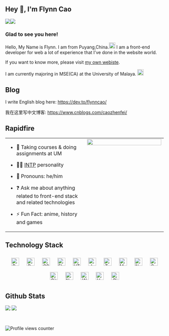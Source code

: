 ## Hey 👋, I'm Flynn Cao  
  
<div style="display:flex;">
<a href="https://t.me/weclove2008/" target="_blank">
<img src="https://img.shields.io/badge/Telegram-2CA5E0?style=for-the-badge&logo=telegram&logoColor=white"/>
</a>
 <a href="mailto:s2142499@siswa.um.edu.my">
<img src="https://img.shields.io/badge/Gmail-D14836?style=for-the-badge&logo=gmail&logoColor=white"
/>
</a>

</a>
 </div>


<!-- <a href="https://dev.to/rishavanand" target="_blank">
<img src=https://img.shields.io/badge/dev.to-%2308090A.svg?&style=for-the-badge&logo=dev.to&logoColor=white alt=devto style="margin-bottom: 5px;" />
</a> -->
<!-- <a href="https://linkedin.com/in/iamrishavanand" target="_blank">
<img src=https://img.shields.io/badge/linkedin-%231E77B5.svg?&style=for-the-badge&logo=linkedin&logoColor=white alt=linkedin style="margin-bottom: 5px;" />
</a> -->
<!-- <a href="https://twitter.com/flynnchao" target="_blank">
<img src=https://img.shields.io/badge/twitter-%2300acee.svg?&style=for-the-badge&logo=twitter&logoColor=white alt=twitter style="margin-bottom: 5px;" />
</a>   -->
  
### Glad to see you here!  
Hello, My Name is Flynn. I am from Puyang,China.<img width="20" src="https://user-images.githubusercontent.com/29702341/173494620-1dbbadf0-e168-4386-97c0-e46a100d2263.png"/>  I am a front-end developer for web a lot of experience that I’ve done in the website world. 
  
If you want to know more, please visit [my own webiste](http://flynncao.github.io).

I am currently majoring in MSE(CA) at the University of Malaya. <img width="20" src="https://user-images.githubusercontent.com/29702341/173494703-a734b35c-28df-4fd3-9d07-65449905dfc9.png"/>
<br/>  
## Blog
  
I write English blog here: https://dev.to/flynncao/
  
我在这里写中文博客: https://www.cnblogs.com/caozhenfei/
 
## Rapidfire  
<table><tr><td valign="top" width="50%">
 
  
- 🌱 Taking courses & doing assignments at UM
  
- :man_scientist: [INTP](https://www.16personalities.com/intp-personality) personality

- :man: Pronouns: he/him
  
- ❓ Ask me about anything related to front-end stack and related technologies  
  

- ⚡ Fun Fact: anime, history and games


</td><td valign="top" width="50%">

<div align="center">
<img src="https://user-images.githubusercontent.com/29702341/173498830-1f268313-85d5-4a8e-b906-f19fd1ee293c.gif" align="center" style="width: 100%" />
</div>  

  


</td></tr></table>  


## Technology Stack


<div align="center">  
<img style="margin: 10px" src="https://profilinator.rishav.dev/skills-assets/react-original-wordmark.svg" alt="React" height="25" />  
<img style="margin: 10px" src="https://profilinator.rishav.dev/skills-assets/bootstrap-plain.svg" alt="Bootstrap" height="25" />  
<img style="margin: 10px" src="https://profilinator.rishav.dev/skills-assets/css3-original-wordmark.svg" alt="CSS3" height="25" />  
<img style="margin: 10px" src="https://profilinator.rishav.dev/skills-assets/electron-original.svg" alt="Electron" height="25" />  
<img style="margin: 10px" src="https://profilinator.rishav.dev/skills-assets/html5-original-wordmark.svg" alt="HTML5" height="25" />  
<img style="margin: 10px" src="https://profilinator.rishav.dev/skills-assets/javascript-original.svg" alt="JavaScript" height="25" />  
<img style="margin: 10px" src="https://profilinator.rishav.dev/skills-assets/typescript-original.svg" alt="TypeScript" height="25" />  
<img style="margin: 10px" src="https://profilinator.rishav.dev/skills-assets/mysql-original-wordmark.svg" alt="MySQL" height="25" />  
<img style="margin: 10px" src="https://profilinator.rishav.dev/skills-assets/nginx-original.svg" alt="Nginx" height="25" />  
<img style="margin: 10px" src="https://profilinator.rishav.dev/skills-assets/sass-original.svg" alt="Sass" height="25" />  
<img style="margin: 10px" src="https://profilinator.rishav.dev/skills-assets/git-scm-icon.svg" alt="Git" height="25" />  
<img style="margin: 10px" src="https://profilinator.rishav.dev/skills-assets/nodejs-original-wordmark.svg" alt="Node.js" height="25" />  
<img style="margin: 10px" src="https://profilinator.rishav.dev/skills-assets/webpack-original.svg" alt="Webpack" height="25" />  
<img style="margin: 10px" src="https://profilinator.rishav.dev/skills-assets/vuejs-original-wordmark.svg" alt="Vue.js" height="25" />  
<img style="margin: 10px" src="https://profilinator.rishav.dev/skills-assets/django-original.svg" alt="Django" height="25" />  
</div>  

## Github Stats  
[<img   src="https://raw.githubusercontent.com/FlynnCao/github-stats-transparent/output/generated/overview.svg">](#)
[<img   src="https://raw.githubusercontent.com/FlynnCao/github-stats-transparent/output/generated/languages.svg">](#)


<br/>  

![Profile views counter](https://komarev.com/ghpvc/?username=flynncao&&style=flat-square)  
  

